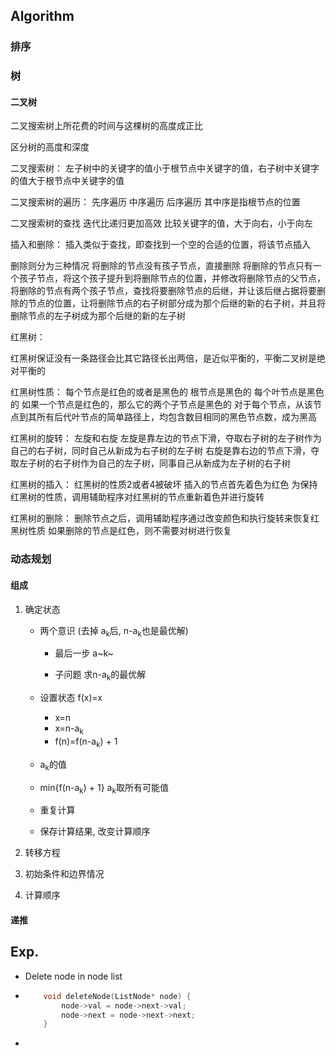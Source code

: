 ## Algorithm

### 排序









### 树

#### 二叉树

二叉搜索树上所花费的时间与这棵树的高度成正比

区分树的高度和深度

二叉搜索树：
 左子树中的关键字的值小于根节点中关键字的值，右子树中关键字的值大于根节点中关键字的值

二叉搜索树的遍历：
 先序遍历
 中序遍历
 后序遍历
 其中序是指根节点的位置

二叉搜索树的查找
 迭代比递归更加高效
 比较关键字的值，大于向右，小于向左

插入和删除：
 插入类似于查找，即查找到一个空的合适的位置，将该节点插入

删除则分为三种情况
 将删除的节点没有孩子节点，直接删除
 将删除的节点只有一个孩子节点，将这个孩子提升到将删除节点的位置，并修改将删除节点的父节点，
 将删除的节点有两个孩子节点，查找将要删除节点的后继，并让该后继占据将要删除的节点的位置，让将删除节点的右子树部分成为那个后继的新的右子树，并且将删除节点的左子树成为那个后继的新的左子树

红黑树：

红黑树保证没有一条路径会比其它路径长出两倍，是近似平衡的，平衡二叉树是绝对平衡的

红黑树性质：
 每个节点是红色的或者是黑色的
 根节点是黑色的
 每个叶节点是黑色的
 如果一个节点是红色的，那么它的两个子节点是黑色的
 对于每个节点，从该节点到其所有后代叶节点的简单路径上，均包含数目相同的黑色节点数，成为黑高

红黑树的旋转：
 左旋和右旋
 左旋是靠左边的节点下滑，夺取右子树的左子树作为自己的右子树，同时自己从新成为右子树的左子树
 右旋是靠右边的节点下滑，夺取左子树的右子树作为自己的左子树，同事自己从新成为左子树的右子树

红黑树的插入：
 红黑树的性质2或者4被破坏
 插入的节点首先着色为红色
 为保持红黑树的性质，调用辅助程序对红黑树的节点重新着色并进行旋转

红黑树的删除：
 删除节点之后，调用辅助程序通过改变颜色和执行旋转来恢复红黑树性质
 如果删除的节点是红色，则不需要对树进行恢复







### 动态规划
#### 组成
1. 确定状态  

   - 两个意识 (去掉 a<sub>k</sub>后, n-a<sub>k</sub>也是最优解)
     - 最后一步 a~k~

     - 子问题 求n-a<sub>k</sub>的最优解

   - 设置状态 f(x)=x

     - x=n
     - x=n-a<sub>k</sub>    
     - f(n)=f(n-a<sub>k</sub>) + 1

   -  a<sub>k</sub>的值

     - min{f(n-a<sub>k</sub>) + 1}    a<sub>k</sub>取所有可能值

   -  重复计算

     - 保存计算结果, 改变计算顺序

   

3. 转移方程

4. 初始条件和边界情况

5. 计算顺序



#### 递推







## Exp.

- Delete node in node list

- ```c++
      void deleteNode(ListNode* node) {
          node->val = node->next->val;
          node->next = node->next->next;
      }
  ```

- 